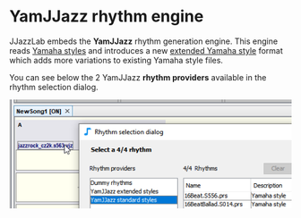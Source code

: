 # YamJJazz rhythm engine

JJazzLab embeds the **YamJJazz** rhythm generation engine. This engine reads [Yamaha styles](https://www.jjazzlab.com/en/doc/yamaha-style-files) and introduces a new [extended Yamaha style](extended-yamaha-styles.md) format which adds more variations to existing Yamaha style files.

You can see below the 2 YamJJazz **rhythm providers** available in the rhythm selection dialog.

![](../../.gitbook/assets/yamjjazzrhythmproviders.png)



